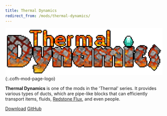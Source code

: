 ```yaml
---
title: Thermal Dynamics
redirect_from: /mods/thermal-dynamics/
---
```


![Thermal Dynamics logo](/assets/images/modlogos/thermal-dynamics.png){:.cofh-mod-page-logo}


**Thermal Dynamics** is one of the mods in the 'Thermal' series. It provides
various types of ducts, which are pipe-like blocks that can efficiently
transport items, fluids, [Redstone Flux](/docs/redstone-flux/), and even people.


<!-- overview of stuff in the mod goes here -->


<div class="uk-margin-top uk-button-group">
    <a class="uk-button uk-button-large uk-button-success uk-text-bold" href="/downloads/">Download</a>
    <a class="uk-button uk-button-large" href="https://github.com/CoFH/ThermalDynamics">GitHub</a>
</div>
